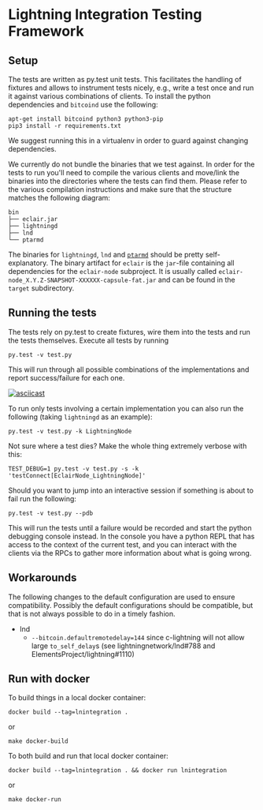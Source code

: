 # Lightning Integration Testing Framework

## Setup

The tests are written as py.test unit tests.
This facilitates the handling of fixtures and allows to instrument tests nicely, e.g., write a test once and run it against various combinations of clients.
To install the python dependencies and `bitcoind` use the following:

    apt-get install bitcoind python3 python3-pip
    pip3 install -r requirements.txt

We suggest running this in a virtualenv in order to guard against changing dependencies.

We currently do not bundle the binaries that we test against.
In order for the tests to run you'll need to compile the various clients and move/link the binaries into the directories where the tests can find them.
Please refer to the various compilation instructions and make sure that the structure matches the following diagram:

    bin
    ├── eclair.jar
    ├── lightningd
    ├── lnd
    └── ptarmd

The binaries for `lightningd`, `lnd` and [`ptarmd`](https://github.com/nayutaco/ptarmigan) should be pretty self-explanatory.
The binary artifact for `eclair` is the `jar`-file containing all dependencies for the `eclair-node` subproject.
It is usually called `eclair-node_X.Y.Z-SNAPSHOT-XXXXXX-capsule-fat.jar` and can be found in the `target` subdirectory.

## Running the tests

The tests rely on py.test to create fixtures, wire them into the tests and run the tests themselves.
Execute all tests by running

    py.test -v test.py

This will run through all possible combinations of the implementations and report success/failure for each one.

[![asciicast](https://asciinema.org/a/126309.png)](https://asciinema.org/a/126309)

To run only tests involving a certain implementation you can also run the following (taking `lightningd` as an example):

    py.test -v test.py -k LightningNode

Not sure where a test dies? Make the whole thing extremely verbose with this:

    TEST_DEBUG=1 py.test -v test.py -s -k 'testConnect[EclairNode_LightningNode]'

Should you want to jump into an interactive session if something is about to fail run the following:

    py.test -v test.py --pdb

This will run the tests until a failure would be recorded and start the python debugging console instead.
In the console you have a python REPL that has access to the context of the current test, and you can interact with the clients via the RPCs to gather more information about what is going wrong.

## Workarounds

The following changes to the default configuration are used to ensure compatibility. Possibly the default configurations should be compatible, but that is not always possible to do in a timely fashion.

 - lnd
   - `--bitcoin.defaultremotedelay=144` since c-lightning will not allow large `to_self_delay`s (see lightningnetwork/lnd#788 and ElementsProject/lightning#1110)

## Run with docker

To build things in a local docker container:

	docker build --tag=lnintegration .

or

	make docker-build

To both build and run that local docker container:

	docker build --tag=lnintegration . && docker run lnintegration

or

	make docker-run
